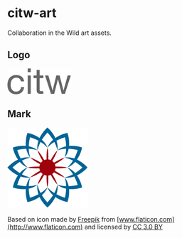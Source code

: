 # citw-art

Collaboration in the Wild art assets.

## Logo
![logo](logo.svg)

## Mark
![mark](mark.svg)

Based on icon made by [Freepik](http://www.freepik.com) from [www.flaticon.com](http://www.flaticon.com) and licensed by [CC 3.0 BY](http://creativecommons.org/licenses/by/3.0/)
